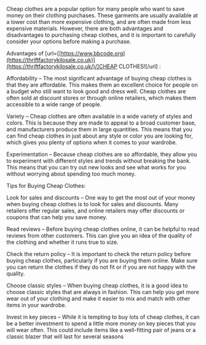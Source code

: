 Cheap clothes are a popular option for many people who want to save money on their clothing purchases. These garments are usually available at a lower cost than more expensive clothing, and are often made from less expensive materials. However, there are both advantages and disadvantages to purchasing cheap clothes, and it is important to carefully consider your options before making a purchase.

Advantages of [url=[[https://www.bbcode.org](https://thriftfactorykilosale.co.uk)](https://thriftfactorykilosale.co.uk/)/]CHEAP CLOTHES![/url]
:

Affordability – The most significant advantage of buying cheap clothes is that they are affordable. This makes them an excellent choice for people on a budget who still want to look good and dress well. Cheap clothes are often sold at discount stores or through online retailers, which makes them accessible to a wide range of people.

Variety – Cheap clothes are often available in a wide variety of styles and colors. This is because they are made to appeal to a broad customer base, and manufacturers produce them in large quantities. This means that you can find cheap clothes in just about any style or color you are looking for, which gives you plenty of options when it comes to your wardrobe.

Experimentation – Because cheap clothes are so affordable, they allow you to experiment with different styles and trends without breaking the bank. This means that you can try out new looks and see what works for you without worrying about spending too much money.

Tips for Buying Cheap Clothes:

Look for sales and discounts – One way to get the most out of your money when buying cheap clothes is to look for sales and discounts. Many retailers offer regular sales, and online retailers may offer discounts or coupons that can help you save money.

Read reviews – Before buying cheap clothes online, it can be helpful to read reviews from other customers. This can give you an idea of the quality of the clothing and whether it runs true to size.

Check the return policy – It is important to check the return policy before buying cheap clothes, particularly if you are buying them online. Make sure you can return the clothes if they do not fit or if you are not happy with the quality.

Choose classic styles – When buying cheap clothes, it is a good idea to choose classic styles that are always in fashion. This can help you get more wear out of your clothing and make it easier to mix and match with other items in your wardrobe.

Invest in key pieces – While it is tempting to buy lots of cheap clothes, it can be a better investment to spend a little more money on key pieces that you will wear often. This could include items like a well-fitting pair of jeans or a classic blazer that will last for several seasons
